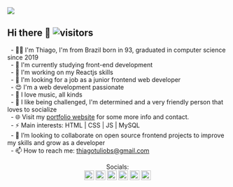

<img src='https://c.tenor.com/Pe7wve872cIAAAAd/night-office.gif' align='left'>
<br>


## Hi there 👋  ![visitors](https://visitor-badge.glitch.me/badge?page_id=https://github.com/ttbs1) <br>
&nbsp; - :raising_hand_man: I'm Thiago, I'm from Brazil born in 93, graduated in computer science since 2019 <br>
&nbsp; - 🔨 I'm currently studying front-end development <br>
&nbsp; - 🌱 I'm working on my Reactjs skills <br>
&nbsp; - :eyes: I'm looking for a job as a junior frontend web developer <br>
&nbsp; - :heart_eyes: I'm a web development passionate <br>
&nbsp; - :musical_keyboard: I love music, all kinds <br>
&nbsp; - :green_heart: I like being challenged, I'm determined and a very friendly person that loves to socialize <br>
&nbsp; - 🌐 Visit my [portfolio website](https://ttbs1.github.io/thiago) for some more info and contact. <br>
&nbsp; - ⚡ Main interests: HTML | CSS | JS | MySQL <br>
&nbsp; - 💞️ I’m looking to collaborate on open source frontend projects to improve my skills and grow as a developer <br>
&nbsp; - 📫 How to reach me: thiagotuliobs@gmail.com <br>


<div align="center">
Socials: <br>
<a href="https://www.linkedin.com/in/ttbs1" target="_blank" rel="nofollow"><img alt="Thiago's Linkedin" width="22px" src="https://cdn-icons-png.flaticon.com/512/174/174857.png" /></a>
<a href="https://www.instagram.com/ttbs1" target="_blank" rel="nofollow"><img alt="Thiago's Instagram" width="22px" src="https://logodownload.org/wp-content/uploads/2017/04/instagram-logo.png" /></a>
<a href="https://www.twitch.tv/uchihamansion" target="_blank" rel="nofollow"><img alt="Thiago's Twitch" width="22px" src="https://logopng.com.br/logos/twitch-55.png" /></a>
<a href="https://wa.me/5537988434097" target="_blank" rel="nofollow"><img alt="Thiago's Twitch" width="22px" src="https://www.acquamondo.com.br/site/images/wpp-color.png" /></a>
<a href="https://www.facebook.com/ttbs2" target="_blank" rel="nofollow"><img alt="Thiago's Twitch" width="22px" src="https://cdn-icons-png.flaticon.com/512/124/124010.png" /></a>
<a href="https://www.youtube.com/channel/UCfYvvUnb7RwcjX0ko8aouZw" target="_blank" rel="nofollow"><img alt="Thiago's Youtube" width="22px" src="https://nvps.net/wp-content/uploads/2020/08/Youtube-Video-Icon.png" /></a>
</div>

